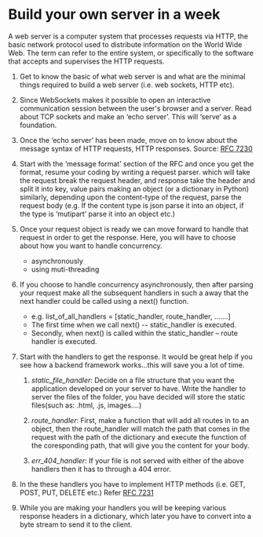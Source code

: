 ﻿# Build your own server in a week


A web server is a computer system that processes requests via HTTP, the basic network protocol used to distribute information on the World Wide Web. The term can refer to the entire system, or specifically to the software that accepts and supervises the HTTP requests.

1. Get to know the basic of what web server is and what are the minimal things required to build a web server (i.e. web sockets, HTTP etc).

1. Since WebSockets makes it possible to open an interactive communication session between the user's browser and a server.
Read about TCP sockets and make an ‘echo server’. This will ‘serve’ as a foundation.

1. Once the ‘echo server’ has been made, move on to know about the message syntax of HTTP requests, HTTP responses.
Source: [RFC 7230](https://tools.ietf.org/html/rfc7230)

1. Start with the ‘message format’ section of the RFC and once you get the format, resume your coding by writing a request parser.
which will take the request break the request header, and response
take the header and split it into key, value pairs making an object (or a dictionary in Python)
similarly, depending upon the content-type of the request, parse the request body (e.g. If the content type is json parse it into an object, if the type is ‘mutipart’ parse it into an object etc.)

1. Once your request object is ready we can move forward to handle that request in order to get the response.
Here, you will have to choose about how you want to handle concurrency.
	* asynchronously
	* using muti-threading

1. If you choose to handle concurrency asynchronously, then after parsing your request make all the subsequent handlers in such a away that the next handler could be called using a next() function.
	* e.g. 	list_of_all_handlers = [static_handler, route_handler, .......]
	* The first time when we call next() -- static_handler is executed.
	* Secondly, when next() is called within the static_handler – route handler is executed.

1. Start with the handlers to get the response.
It would be great help if you see how  a backend framework works...this will save you a lot of time.
	1. *static_file_handler*: Decide on a file structure that you want the application developed on your server to have.
	Write the handler to server the files of the folder, you have decided will store the static files(such as: .html, .js, images....)

	1. *route_handler*: First, make a function that will add all routes in to an object, then the route_handler will match the path that comes in the request with the path of the dictionary and execute the function of the coresponding path, that will give you the content for your body.

	1. *err_404_handler*: If your file is not served with either of the above handlers then it has to through a 404 error.

1. In the these handlers you have to implement HTTP methods (i.e. GET, POST, PUT, DELETE etc.)
Refer [RFC 7231](https://tools.ietf.org/html/rfc7231)

1. While you are making your handlers you will be keeping various response headers in a dictionary, which later you have to convert into a byte stream to send it to the client.
